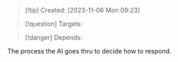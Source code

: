
>[!tip] Created: [2023-11-06 Mon 09:23]

>[!question] Targets: 

>[!danger] Depends: 

The process the AI goes thru to decide how to respond.